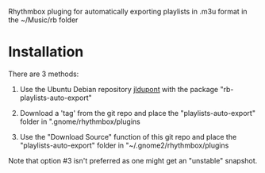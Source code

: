 Rhythmbox pluging for automatically exporting playlists in .m3u format in the ~/Music/rb folder

Installation
============
There are 3 methods:

1. Use the Ubuntu Debian repository [jldupont](https://launchpad.net/~jldupont/+archive/jldupont)  with the package "rb-playlists-auto-export"

2. Download a 'tag' from the git repo and place the "playlists-auto-export" folder in ".gnome/rhythmbox/plugins

3. Use the "Download Source" function of this git repo and place the "playlists-auto-export" folder in "~/.gnome2/rhythmbox/plugins

Note that option #3 isn't preferred as one might get an "unstable" snapshot. 
